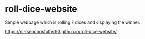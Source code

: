 # roll-dice-website
Simple webpage which is rolling 2 dices and displaying the winner.

https://nielsenchristoffer93.github.io/roll-dice-website/
